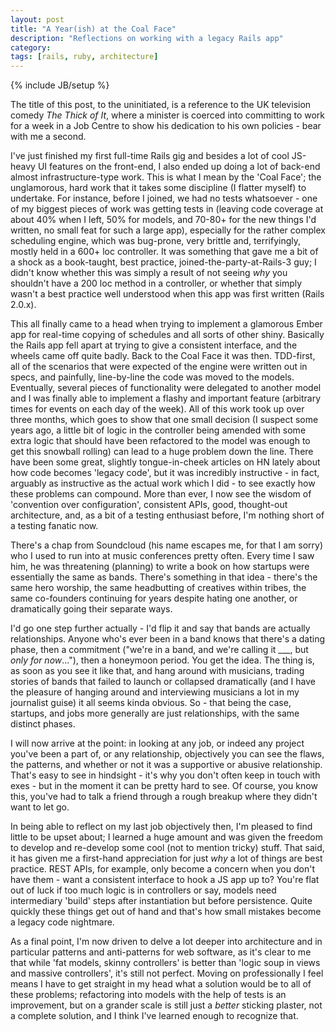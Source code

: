 ```yaml
---
layout: post
title: "A Year(ish) at the Coal Face"
description: "Reflections on working with a legacy Rails app"
category: 
tags: [rails, ruby, architecture]
---
```

{% include JB/setup %}

The title of this post, to the uninitiated, is a reference to the UK television comedy *The Thick of It*, where a minister is coerced into committing to work for a week in a Job Centre to show his dedication to his own policies - bear with me a second. 

I've just finished my first full-time Rails gig and besides a lot of cool JS-heavy UI features on the front-end, I also ended up doing a lot of back-end almost infrastructure-type work. This is what I mean by the 'Coal Face'; the unglamorous, hard work that it takes some discipline (I flatter myself) to undertake. For instance, before I joined, we had no tests whatsoever - one of my biggest pieces of work was getting tests in (leaving code coverage at about 40% when I left, 50% for models, and 70-80+ for the new things I'd written, no small feat for such a large app), especially for the rather complex scheduling engine, which was bug-prone, very brittle and, terrifyingly, mostly held in a 600+ loc controller. It was something that gave me a bit of a shock as a book-taught, best practice, joined-the-party-at-Rails-3 guy; I didn't know whether this was simply a result of not seeing *why* you shouldn't have a 200 loc method in a controller, or whether that simply wasn't a best practice well understood when this app was first written (Rails 2.0.x). 

This all finally came to a head when trying to implement a glamorous Ember app for real-time copying of schedules and all sorts of other shiny. Basically the Rails app fell apart at trying to give a consistent interface, and the wheels came off quite badly. Back to the Coal Face it was then. TDD-first, all of the scenarios that were expected of the engine were written out in specs, and painfully, line-by-line the code was moved to the models. Eventually, several pieces of functionality were delegated to another model and I was finally able to implement a flashy and important feature (arbitrary times for events on each day of the week). All of this work took up over three months, which goes to show that one small decision (I suspect some years ago, a little bit of logic in the controller being amended with some extra logic that should have been refactored to the model was enough to get this snowball rolling) can lead to a huge problem down the line. There have been some great, slightly tongue-in-cheek articles on HN lately about how code becomes 'legacy code', but it was incredibly instructive - in fact, arguably as instructive as the actual work which I did - to see exactly how these problems can compound. More than ever, I now see the wisdom of 'convention over configuration', consistent APIs, good, thought-out architecture, and, as a bit of a testing enthusiast before, I'm nothing short of a testing fanatic now. 

There's a chap from Soundcloud (his name escapes me, for that I am sorry) who I used to run into at music conferences pretty often. Every time I saw him, he was threatening (planning) to write a book on how startups were essentially the same as bands. There's something in that idea - there's the same hero worship, the same headbutting of creatives within tribes, the same co-founders continuing for years despite hating one another, or dramatically going their separate ways. 

I'd go one step further actually - I'd flip it and say that bands are actually relationships. Anyone who's ever been in a band knows that there's a dating phase, then a commitment ("we're in a band, and we're calling it ___, but *only for now*..."), then a honeymoon period. You get the idea. The thing is, as soon as you see it like that, and hang around with musicians, trading stories of bands that failed to launch or collapsed dramatically (and I have the pleasure of hanging around and interviewing musicians a lot in my journalist guise) it all seems kinda obvious. So - that being the case, startups, and jobs more generally are just relationships, with the same distinct phases. 

I will now arrive at the point: in looking at any job, or indeed any project you've been a part of, or any relationship, objectively you can see the flaws, the patterns, and whether or not it was a supportive or abusive relationship. That's easy to see in hindsight - it's why you don't often keep in touch with exes - but in the moment it can be pretty hard to see. Of course, you know this, you've had to talk a friend through a rough breakup where they didn't want to let go. 

In being able to reflect on my last job objectively then, I'm pleased to find little to be upset about; I learned a huge amount and was given the freedom to develop and re-develop some cool (not to mention tricky) stuff. That said, it has given me a first-hand appreciation for just *why* a lot of things are best practice. REST APIs, for example, only become a concern when you don't have them - want a consistent interface to hook a JS app up to? You're flat out of luck if too much logic is in controllers or say, models need intermediary 'build' steps after instantiation but before persistence. Quite quickly these things get out of hand and that's how small mistakes become a legacy code nightmare. 

As a final point, I'm now driven to delve a lot deeper into architecture and in particular patterns and anti-patterns for web software, as it's clear to me that while 'fat models, skinny controllers' is better than 'logic soup in views and massive controllers', it's still not perfect. Moving on professionally I feel means I have to get straight in my head what a solution would be to all of these problems; refactoring into models with the help of tests is an improvement, but on a grander scale is still just a *better* sticking plaster, not a complete solution, and I think I've learned enough to recognize that. 

